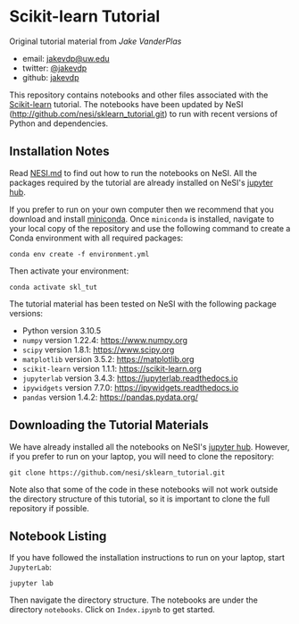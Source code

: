 # Scikit-learn Tutorial

Original tutorial material from *Jake VanderPlas*

- email: <jakevdp@uw.edu>
- twitter: [@jakevdp](https://twitter.com/jakevdp)
- github: [jakevdp](http://github.com/jakevdp)

This repository contains notebooks and other files associated with the
[Scikit-learn](http://scikit-learn.org) tutorial. The notebooks have been 
updated by NeSI (http://github.com/nesi/sklearn_tutorial.git) to run with recent
versions of Python and dependencies.


## Installation Notes

Read [NESI.md](NESI.md) to find out how to run the notebooks on NeSI.
All the packages required by the tutorial are already installed on NeSI's [jupyter hub](https://jupyter.nesi.org.nz/).

If you prefer to run on your own computer then we recommend that you download and install [miniconda](http://conda.pydata.org/miniconda.html).
Once `miniconda` is installed, navigate to your local copy of the repository and use the following command to create a Conda environment with all required packages:
```
conda env create -f environment.yml
```
Then activate your environment:
```
conda activate skl_tut
```

The tutorial material has been tested on NeSI with the following package versions:
- Python version 3.10.5
- `numpy` version 1.22.4: https://www.numpy.org
- `scipy` version 1.8.1: https://www.scipy.org
- `matplotlib` version 3.5.2: https://matplotlib.org
- `scikit-learn` version 1.1.1: https://scikit-learn.org
- `jupyterlab` version 3.4.3: https://jupyterlab.readthedocs.io
- `ipywidgets` version 7.7.0: https://ipywidgets.readthedocs.io
- `pandas` version 1.4.2: https://pandas.pydata.org/


## Downloading the Tutorial Materials

We have already installed all the notebooks on NeSI's [jupyter hub](https://jupyter.nesi.org.nz/). However,
if you prefer to run on your laptop, you will need to clone the repository:
```
git clone https://github.com/nesi/sklearn_tutorial.git
```

Note also that some of the code in these notebooks will not work outside the
directory structure of this tutorial, so it is important to clone the full
repository if possible.


## Notebook Listing

If you have followed the installation instructions to run on your laptop, start `JupyterLab`:
```
jupyter lab 
```
Then navigate the directory structure. The notebooks are under the directory `notebooks`.
Click on `Index.ipynb` to get started.
